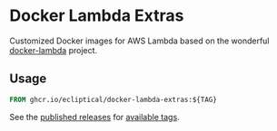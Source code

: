 # Docker Lambda Extras

Customized Docker images for AWS Lambda based on the wonderful [docker-lambda](https://github.com/lambci/docker-lambda) project.

## Usage

```Dockerfile
FROM ghcr.io/ecliptical/docker-lambda-extras:${TAG}
```

See the [published releases](/ecliptical/docker-lambda-extras/releases) for [available tags](/ecliptical/docker-lambda-extras/tags).
